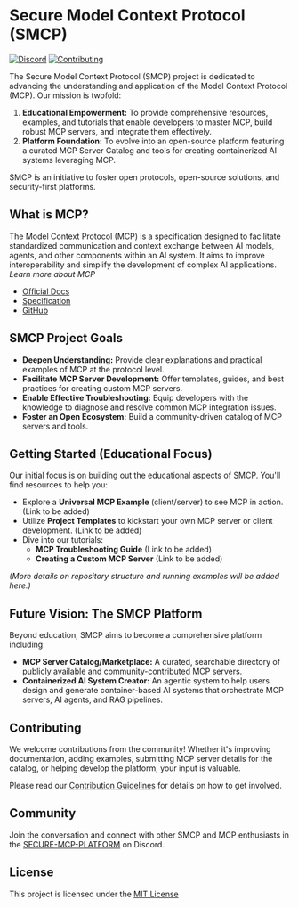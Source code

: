 # Secure Model Context Protocol (SMCP)

[![Discord](https://img.shields.io/badge/Discord-SMCP-576B88?style=flat-square&logo=discord)](https://discord.gg/uVjMgqBZAP)
[![Contributing](https://img.shields.io/badge/contributions-welcome-brightgreen.svg?style=flat)](docs/CONTRIBUTING.md)

The Secure Model Context Protocol (SMCP) project is dedicated to advancing the understanding and application of the Model Context Protocol (MCP). Our mission is twofold:
1.  **Educational Empowerment:** To provide comprehensive resources, examples, and tutorials that enable developers to master MCP, build robust MCP servers, and integrate them effectively.
2.  **Platform Foundation:** To evolve into an open-source platform featuring a curated MCP Server Catalog and tools for creating containerized AI systems leveraging MCP.

SMCP is an initiative to foster open protocols, open-source solutions, and security-first platforms.

## What is MCP?

The Model Context Protocol (MCP) is a specification designed to facilitate standardized communication and context exchange between AI models, agents, and other components within an AI system. It aims to improve interoperability and simplify the development of complex AI applications.
*Learn more about MCP*
- [Official Docs](https://modelcontextprotocol.io)
- [Specification](https://modelcontextprotocol.io/specification)
- [GitHub](https://github.com/modelcontextprotocol)

## SMCP Project Goals

*   **Deepen Understanding:** Provide clear explanations and practical examples of MCP at the protocol level.
*   **Facilitate MCP Server Development:** Offer templates, guides, and best practices for creating custom MCP servers.
*   **Enable Effective Troubleshooting:** Equip developers with the knowledge to diagnose and resolve common MCP integration issues.
*   **Foster an Open Ecosystem:** Build a community-driven catalog of MCP servers and tools.

## Getting Started (Educational Focus)

Our initial focus is on building out the educational aspects of SMCP. You'll find resources to help you:

*   Explore a **Universal MCP Example** (client/server) to see MCP in action. (Link to be added)
*   Utilize **Project Templates** to kickstart your own MCP server or client development. (Link to be added)
*   Dive into our tutorials:
    *   **MCP Troubleshooting Guide** (Link to be added)
    *   **Creating a Custom MCP Server** (Link to be added)

*(More details on repository structure and running examples will be added here.)*

## Future Vision: The SMCP Platform

Beyond education, SMCP aims to become a comprehensive platform including:

*   **MCP Server Catalog/Marketplace:** A curated, searchable directory of publicly available and community-contributed MCP servers.
*   **Containerized AI System Creator:** An agentic system to help users design and generate container-based AI systems that orchestrate MCP servers, AI agents, and RAG pipelines.

## Contributing

We welcome contributions from the community! Whether it's improving documentation, adding examples, submitting MCP server details for the catalog, or helping develop the platform, your input is valuable.

Please read our [Contribution Guidelines](docs/CONTRIBUTING.md) for details on how to get involved.

## Community

Join the conversation and connect with other SMCP and MCP enthusiasts in the [SECURE-MCP-PLATFORM](https://discord.gg/uVjMgqBZAP) on Discord.

## License

This project is licensed under the [MIT License](LICENSE)
